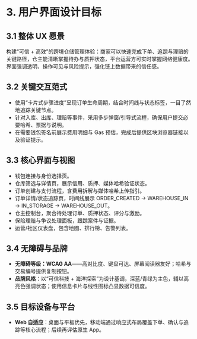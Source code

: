 # 3. 用户界面设计目标

## 3.1 整体 UX 愿景
构建“可信 + 高效”的跨境仓储管理体验：商家可以快速完成下单、追踪与理赔的关键路径，仓主能清晰掌握待办与质押状态，平台运营方可实时掌握网络健康度。界面强调透明、操作可见与风险提示，强化链上数据带来的信任感。

## 3.2 关键交互范式
- 使用“卡片式步骤进度”呈现订单生命周期，结合时间线与状态标签，一目了然地追踪关键节点。
- 针对入库、出库、理赔等事件，采用多步弹窗/引导式流程，确保用户提交必要哈希、票据与说明。
- 在需要钱包签名前展示费用明细与 Gas 预估，完成后提供区块浏览器链接以及验证提示。

## 3.3 核心界面与视图
- 钱包连接与身份选择页。
- 仓库筛选与详情页，展示信用、质押、媒体哈希验证状态。
- 订单创建与支付流程，含费用拆解与媒体哈希上传指引。
- 订单详情/状态追踪页，时间线展示 ORDER_CREATED → WAREHOUSE_IN → IN_STORAGE → WAREHOUSE_OUT。
- 仓主控制台，聚合待处理订单、质押状态、评分与激励。
- 保险理赔与争议处理面板，跟踪案件与证据。
- 运营/社区仪表盘，包含地图、排行榜、告警列表。

## 3.4 无障碍与品牌
- **无障碍等级：WCAG AA**——高对比度、键盘可达、屏幕阅读器友好；哈希与交易编号提供复制按钮。
- **品牌风格**：以“可信科技 + 海洋探索”为设计基调，深蓝/青绿为主色，辅以高亮色强调状态；使用信息卡片与线性图标凸显数据可信度。

## 3.5 目标设备与平台
- **Web 自适应**：桌面与平板优先，移动端通过响应式布局覆盖下单、确认与追踪等核心流程；后续再评估原生 App。
